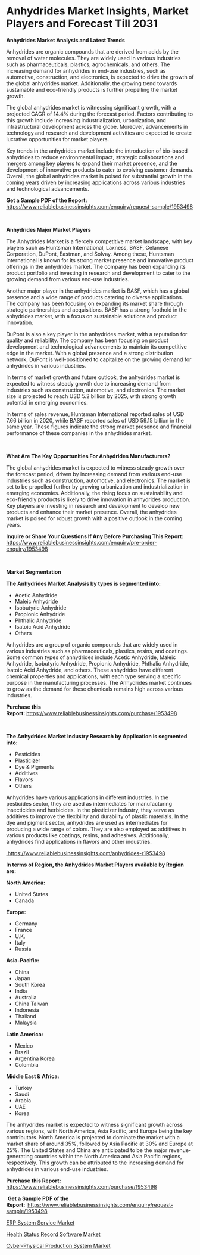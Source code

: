 <p><h1>Anhydrides Market Insights, Market Players and Forecast Till 2031</h1></p><p><strong>Anhydrides Market Analysis and Latest Trends</strong></p>
<p><p>Anhydrides are organic compounds that are derived from acids by the removal of water molecules. They are widely used in various industries such as pharmaceuticals, plastics, agrochemicals, and others. The increasing demand for anhydrides in end-use industries, such as automotive, construction, and electronics, is expected to drive the growth of the global anhydrides market. Additionally, the growing trend towards sustainable and eco-friendly products is further propelling the market growth.</p><p>The global anhydrides market is witnessing significant growth, with a projected CAGR of 14.4% during the forecast period. Factors contributing to this growth include increasing industrialization, urbanization, and infrastructural development across the globe. Moreover, advancements in technology and research and development activities are expected to create lucrative opportunities for market players.</p><p>Key trends in the anhydrides market include the introduction of bio-based anhydrides to reduce environmental impact, strategic collaborations and mergers among key players to expand their market presence, and the development of innovative products to cater to evolving customer demands. Overall, the global anhydrides market is poised for substantial growth in the coming years driven by increasing applications across various industries and technological advancements.</p></p>
<p><strong>Get a Sample PDF of the Report:&nbsp;</strong> <a href="https://www.reliablebusinessinsights.com/enquiry/request-sample/1953498">https://www.reliablebusinessinsights.com/enquiry/request-sample/1953498</a></p>
<p>&nbsp;</p>
<p><strong>Anhydrides Major Market Players</strong></p>
<p><p>The Anhydrides Market is a fiercely competitive market landscape, with key players such as Huntsman International, Laxness, BASF, Celanese Corporation, DuPont, Eastman, and Solvay. Among these, Huntsman International is known for its strong market presence and innovative product offerings in the anhydrides market. The company has been expanding its product portfolio and investing in research and development to cater to the growing demand from various end-use industries. </p><p>Another major player in the anhydrides market is BASF, which has a global presence and a wide range of products catering to diverse applications. The company has been focusing on expanding its market share through strategic partnerships and acquisitions. BASF has a strong foothold in the anhydrides market, with a focus on sustainable solutions and product innovation.</p><p>DuPont is also a key player in the anhydrides market, with a reputation for quality and reliability. The company has been focusing on product development and technological advancements to maintain its competitive edge in the market. With a global presence and a strong distribution network, DuPont is well-positioned to capitalize on the growing demand for anhydrides in various industries.</p><p>In terms of market growth and future outlook, the anhydrides market is expected to witness steady growth due to increasing demand from industries such as construction, automotive, and electronics. The market size is projected to reach USD 5.2 billion by 2025, with strong growth potential in emerging economies.</p><p>In terms of sales revenue, Huntsman International reported sales of USD 7.66 billion in 2020, while BASF reported sales of USD 59.15 billion in the same year. These figures indicate the strong market presence and financial performance of these companies in the anhydrides market.</p></p>
<p>&nbsp;</p>
<p><strong>What Are The Key Opportunities For Anhydrides Manufacturers?</strong></p>
<p><p>The global anhydrides market is expected to witness steady growth over the forecast period, driven by increasing demand from various end-use industries such as construction, automotive, and electronics. The market is set to be propelled further by growing urbanization and industrialization in emerging economies. Additionally, the rising focus on sustainability and eco-friendly products is likely to drive innovation in anhydrides production. Key players are investing in research and development to develop new products and enhance their market presence. Overall, the anhydrides market is poised for robust growth with a positive outlook in the coming years.</p></p>
<p><strong>Inquire or Share Your Questions If Any Before Purchasing This Report:</strong> <a href="https://www.reliablebusinessinsights.com/enquiry/pre-order-enquiry/1953498">https://www.reliablebusinessinsights.com/enquiry/pre-order-enquiry/1953498</a></p>
<p>&nbsp;</p>
<p><strong>Market Segmentation</strong></p>
<p><strong>The Anhydrides Market Analysis by types is segmented into:</strong></p>
<p><ul><li>Acetic Anhydride</li><li>Maleic Anhydride</li><li>Isobutyric Anhydride</li><li>Propionic Anhydride</li><li>Phthalic Anhydride</li><li>Isatoic Acid Anhydride</li><li>Others</li></ul></p>
<p><p>Anhydrides are a group of organic compounds that are widely used in various industries such as pharmaceuticals, plastics, resins, and coatings. Some common types of anhydrides include Acetic Anhydride, Maleic Anhydride, Isobutyric Anhydride, Propionic Anhydride, Phthalic Anhydride, Isatoic Acid Anhydride, and others. These anhydrides have different chemical properties and applications, with each type serving a specific purpose in the manufacturing processes. The Anhydrides market continues to grow as the demand for these chemicals remains high across various industries.</p></p>
<p><strong>Purchase this Report:&nbsp;</strong><a href="https://www.reliablebusinessinsights.com/purchase/1953498">https://www.reliablebusinessinsights.com/purchase/1953498</a></p>
<p>&nbsp;</p>
<p><strong>The Anhydrides Market Industry Research by Application is segmented into:</strong></p>
<p><ul><li>Pesticides</li><li>Plasticizer</li><li>Dye & Pigments</li><li>Additives</li><li>Flavors</li><li>Others</li></ul></p>
<p><p>Anhydrides have various applications in different industries. In the pesticides sector, they are used as intermediates for manufacturing insecticides and herbicides. In the plasticizer industry, they serve as additives to improve the flexibility and durability of plastic materials. In the dye and pigment sector, anhydrides are used as intermediates for producing a wide range of colors. They are also employed as additives in various products like coatings, resins, and adhesives. Additionally, anhydrides find applications in flavors and other industries.</p></p>
<p><a href="https://www.reliablebusinessinsights.com/anhydrides-r1953498">&nbsp;https://www.reliablebusinessinsights.com/anhydrides-r1953498</a></p>
<p><strong>In terms of Region, the Anhydrides Market Players available by Region are:</strong></p>
<p>
    <p> <strong> North America: </strong>
        <ul>
            <li>United States</li>
            <li>Canada</li>
        </ul>
        </p> 
    <p> <strong> Europe: </strong>
        <ul>
            <li>Germany</li>
            <li>France</li>
            <li>U.K.</li>
            <li>Italy</li>
            <li>Russia</li>
        </ul>
        </p> 
    <p> <strong> Asia-Pacific: </strong>
        <ul>
            <li>China</li>
            <li>Japan</li>
            <li>South Korea</li>
            <li>India</li>
            <li>Australia</li>
            <li>China Taiwan</li>
            <li>Indonesia</li>
            <li>Thailand</li>
            <li>Malaysia</li>
        </ul>
        </p> 
    <p> <strong> Latin America: </strong>
        <ul>
            <li>Mexico</li>
            <li>Brazil</li>
            <li>Argentina Korea</li>
            <li>Colombia</li>
        </ul>
        </p> 
    <p> <strong> Middle East & Africa: </strong>
        <ul>
            <li>Turkey</li>
            <li>Saudi</li>
            <li>Arabia</li>
            <li>UAE</li>
            <li>Korea</li>
        </ul>
    </p>
    </p>
<p><p>The anhydrides market is expected to witness significant growth across various regions, with North America, Asia Pacific, and Europe being the key contributors. North America is projected to dominate the market with a market share of around 35%, followed by Asia Pacific at 30% and Europe at 25%. The United States and China are anticipated to be the major revenue-generating countries within the North America and Asia Pacific regions, respectively. This growth can be attributed to the increasing demand for anhydrides in various end-use industries.</p></p>
<p><strong>Purchase this Report: </strong><a href="https://www.reliablebusinessinsights.com/purchase/1953498">https://www.reliablebusinessinsights.com/purchase/1953498</a></p>
<p>&nbsp;<strong>Get a Sample PDF of the Report:&nbsp;&nbsp;</strong><a href="https://www.reliablebusinessinsights.com/enquiry/request-sample/1953498">https://www.reliablebusinessinsights.com/enquiry/request-sample/1953498</a></p>
<p><strong></strong></p>
<p><p><a href="https://github.com/mdhefjumiah/Market-Research-Report-List-1/blob/main/erp-system-service-market.md">ERP System Service Market</a></p><p><a href="https://github.com/wrwgzwbr35/Market-Research-Report-List-1/blob/main/health-status-record-software-market.md">Health Status Record Software Market</a></p><p><a href="https://github.com/sifatuddin25/Market-Research-Report-List-1/blob/main/cyber-physical-production-system-market.md">Cyber-Physical Production System Market</a></p></p>